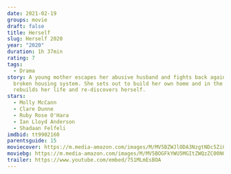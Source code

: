 ```yaml
---
date: 2021-02-19
groups: movie
draft: false
title: Herself
slug: Herself 2020
year: "2020"
duration: 1h 37min
rating: 7
tags:
  - Drama
story: A young mother escapes her abusive husband and fights back against a
  broken housing system. She sets out to build her own home and in the process
  rebuilds her life and re-discovers herself.
stars:
  - Molly McCann
  - Clare Dunne
  - Ruby Rose O'Hara
  - Ian Lloyd Anderson
  - Shadaan Felfeli
imdbid: tt9902160
parentsguide: 15
moviecover: https://m.media-amazon.com/images/M/MV5BZWJlODA3NzgtNDc5Zi00NzJlLTgyMjMtMDI3MDAxYTVmMjQ3XkEyXkFqcGdeQXVyMTEyMjM2NDc2._V1_FMjpg_UY864_.jpg
moviebg: https://m.media-amazon.com/images/M/MV5BOGFkYWU5MGItZWQzZC00NGJiLWIxNjAtMzZhODg2ZTMxZjUyXkEyXkFqcGdeQXVyMTEyMjM2NDc2._V1_FMjpg_UX1280_.jpg
trailer: https://www.youtube.com/embed/751MLmEsBOA
---
```

